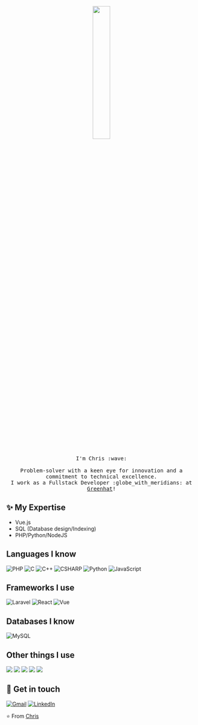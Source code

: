<p align="center">
  <img src="https://media.giphy.com/media/MeJgB3yMMwIaHmKD4z/giphy.gif" width="30%">
  <br><br>
  <samp>
    I'm Chris :wave:
    <br><br>
    Problem-solver with a keen eye for innovation and a commitment to technical excellence.
    <br>
    I work as a Fullstack Developer :globe_with_meridians: at <a href="https://www.greenhat.net/">Greenhat</a>!
  </samp>
</p>

## ✨ My Expertise
- Vue.js
- SQL (Database design/Indexing)
- PHP/Python/NodeJS

## Languages I know
![PHP](https://img.shields.io/badge/-PHP-000000?style=flat&logo=php)
![C](https://img.shields.io/badge/-C-000000?style=flat&logo=c)
![C++](https://img.shields.io/badge/-C++-000000?style=flat&logo=c%2B%2B)
![CSHARP](https://img.shields.io/badge/CSharp-000000?style=flat&logo=c%20sharp)
![Python](https://img.shields.io/badge/-Python-000000?style=flat&logo=python)
![JavaScript](https://img.shields.io/badge/-JavaScript-000000?style=flat&logo=javascript)

## Frameworks I use
![Laravel](https://img.shields.io/badge/-Laravel-000000?style=flat&logo=laravel)
![React](https://img.shields.io/badge/-React-000000?style=flat&logo=react)
![Vue](https://img.shields.io/badge/-Vue-000000?style=flat&logo=vuedotjs)

## Databases I know
![MySQL](https://img.shields.io/badge/-MYSQL-000000?style=flat&logo=mysql)

## Other things I use
<p>
  <img src="https://img.shields.io/badge/docker%20-%230db7ed.svg?&style=for-the-badge&logo=docker&logoColor=white"/>
  <img src="https://img.shields.io/badge/nginx%20-%23009639.svg?&style=for-the-badge&logo=nginx&logoColor=white"/>
  <img src="https://img.shields.io/badge/AWS%20-%23FF9900.svg?&style=for-the-badge&logo=amazon-aws&logoColor=white"/>
  <img src="https://img.shields.io/badge/git%20-%23F05033.svg?&style=for-the-badge&logo=git&logoColor=white"/>
  <img src="https://img.shields.io/badge/github%20-%23121011.svg?&style=for-the-badge&logo=github&logoColor=white"/>
 </p>

## 💌 Get in touch
[![Gmail](https://img.shields.io/badge/-GMAIL-D14836?style=for-the-badge&logo=gmail&logoColor=white)](mailto:huunguyen.chris.work@gmail.com)
[![LinkedIn](https://img.shields.io/badge/-LINKEDIN-0077B5?style=for-the-badge&logo=linkedin&logoColor=white)](https://www.linkedin.com/in/chrisnguyen305/)

⭐️ From [Chris](https://www.linkedin.com/in/chrisnguyen305/)
